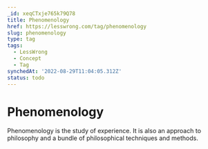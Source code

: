 ```yaml
---
_id: xeqCTxje765k79Q78
title: Phenomenology
href: https://lesswrong.com/tag/phenomenology
slug: phenomenology
type: tag
tags:
  - LessWrong
  - Concept
  - Tag
synchedAt: '2022-08-29T11:04:05.312Z'
status: todo
---
```


# Phenomenology

Phenomenology is the study of experience. It is also an approach to philosophy and a bundle of philosophical techniques and methods.
